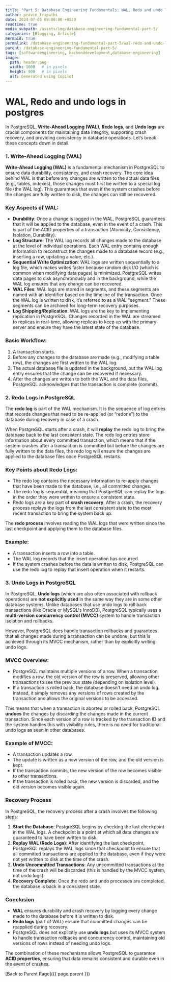 ```yaml
---
title: "Part 5: Database Engineering Fundamentals: WAL, Redo and undo logs in postgres"
author: pravin_tripathi
date: 2024-07-05 09:00:00 +0530
readtime: true
media_subpath: /assets/img/database-engineering-fundamental-part-5/
categories: [Blogging, Article]
mermaid: true
permalink: /database-engineering-fundamental-part-5/wal-redo-and-undo-logs-in-postgres/
parent: /database-engineering-fundamental-part-5/
tags: [softwareengineering, backenddevelopment,database-engineering]
image:
  path: header.png
  width: 1600   # in pixels
  height: 900   # in pixels
  alt: Generated using Copilot
---
```

# WAL, Redo and undo logs in postgres

In PostgreSQL, **Write-Ahead Logging (WAL)**, **Redo logs**, and **Undo logs** are crucial components for maintaining data integrity, supporting crash recovery, and providing consistency in database operations. Let’s break these concepts down in detail.

### 1. **Write-Ahead Logging (WAL)**

**Write-Ahead Logging (WAL)** is a fundamental mechanism in PostgreSQL to ensure data durability, consistency, and crash recovery. The core idea behind WAL is that before any changes are written to the actual data files (e.g., tables, indexes), those changes must first be written to a special log file (the WAL log). This guarantees that even if the system crashes before the changes are fully written to disk, the changes can still be recovered.

### Key Aspects of WAL:

- **Durability**: Once a change is logged in the WAL, PostgreSQL guarantees that it will be applied to the database, even in the event of a crash. This is part of the ACID properties of a transaction (Atomicity, Consistency, Isolation, Durability).
- **Log Structure**: The WAL log records all changes made to the database at the level of individual operations. Each WAL entry contains enough information to reconstruct the changes made to a database record (e.g., inserting a row, updating a value, etc.).
- **Sequential Write Optimization**: WAL logs are written sequentially to a log file, which makes writes faster because random disk I/O (which is common when modifying data pages) is minimized. PostgreSQL writes data pages to disk asynchronously and in the background, while the WAL log ensures that any change can be recovered.
- **WAL Files**: WAL logs are stored in segments, and these segments are named with an identifier based on the timeline of the transaction. Once the WAL log is written to disk, it’s referred to as a WAL "segment." These segments can be archived for long-term recovery purposes.
- **Log Shipping/Replication**: WAL logs are the key to implementing replication in PostgreSQL. Changes recorded in the WAL are streamed to replicas in real-time, allowing replicas to keep up with the primary server and ensure they have the latest state of the database.

### Basic Workflow:

1. A transaction starts.
2. Before any changes to the database are made (e.g., modifying a table row), the changes are first written to the WAL log.
3. The actual database file is updated in the background, but the WAL log entry ensures that the change can be recovered if necessary.
4. After the changes are written to both the WAL and the data files, PostgreSQL acknowledges that the transaction is complete (commit).

### 2. **Redo Logs in PostgreSQL**

The **redo log** is part of the WAL mechanism. It is the sequence of log entries that records changes that need to be re-applied (or “redone”) to the database during recovery in case of a crash.

When PostgreSQL starts after a crash, it will **replay** the redo log to bring the database back to the last consistent state. The redo log entries store information about every committed transaction, which means that if the system crashes after a transaction is committed but before the changes are fully written to the data files, the redo log will ensure the changes are applied to the database files once PostgreSQL restarts.

### Key Points about Redo Logs:

- The redo log contains the necessary information to re-apply changes that have been made to the database, i.e., all committed changes.
- The redo log is sequential, meaning that PostgreSQL can replay the logs in the order they were written to ensure a consistent state.
- Redo logs are a key part of **crash recovery**. After a crash, the recovery process replays the logs from the last consistent state to the most recent transaction to bring the system back up.

The **redo process** involves reading the WAL logs that were written since the last checkpoint and applying them to the database files.

### Example:

- A transaction inserts a row into a table.
- The WAL log records that the insert operation has occurred.
- If the system crashes before the data is written to disk, PostgreSQL can use the redo log to replay that insert operation when it restarts.

### 3. **Undo Logs in PostgreSQL**

In PostgreSQL, **Undo logs** (which are also often associated with rollback operations) are **not explicitly used** in the same way they are in some other database systems. Unlike databases that use undo logs to roll back transactions (like Oracle or MySQL's InnoDB), PostgreSQL typically uses a **multi-version concurrency control (MVCC)** system to handle transaction isolation and rollbacks.

However, PostgreSQL does handle transaction rollbacks and guarantees that all changes made during a transaction can be undone, but this is achieved through its MVCC mechanism, rather than by explicitly writing undo logs.

### MVCC Overview:

- PostgreSQL maintains multiple versions of a row. When a transaction modifies a row, the old version of the row is preserved, allowing other transactions to see the previous state (depending on isolation level).
- If a transaction is rolled back, the database doesn't need an undo log. Instead, it simply removes any versions of rows created by the transaction and allows the original versions to be accessed.

This means that when a transaction is aborted or rolled back, PostgreSQL **undoes** the changes by discarding the changes made in the current transaction. Since each version of a row is tracked by the transaction ID and the system handles this with visibility rules, there is no need for traditional undo logs as seen in other databases.

### Example of MVCC:

- A transaction updates a row.
- The update is written as a new version of the row, and the old version is kept.
- If the transaction commits, the new version of the row becomes visible to other transactions.
- If the transaction is rolled back, the new version is discarded, and the old version becomes visible again.

### Recovery Process

In PostgreSQL, the recovery process after a crash involves the following steps:

1. **Start the Database**: PostgreSQL begins by checking the last checkpoint in the WAL logs. A checkpoint is a point at which all data changes are guaranteed to have been written to disk.
2. **Replay WAL (Redo Logs)**: After identifying the last checkpoint, PostgreSQL replays the WAL logs since that checkpoint to ensure that all committed transactions are applied to the database, even if they were not yet written to disk at the time of the crash.
3. **Undo Uncommitted Transactions**: Any uncommitted transactions at the time of the crash will be discarded (this is handled by the MVCC system, not undo logs).
4. **Recovery Complete**: Once the redo and undo processes are completed, the database is back in a consistent state.

### Conclusion

- **WAL** ensures durability and crash recovery by logging every change made to the database before it is written to disk.
- **Redo logs** (part of WAL) ensure that committed changes can be reapplied during recovery.
- PostgreSQL does not explicitly use **undo logs** but uses its MVCC system to handle transaction rollbacks and concurrency control, maintaining old versions of rows instead of needing undo logs.

The combination of these mechanisms allows PostgreSQL to guarantee **ACID properties**, ensuring that data remains consistent and durable even in the event of crashes.

[Back to Parent Page]({{ page.parent }})